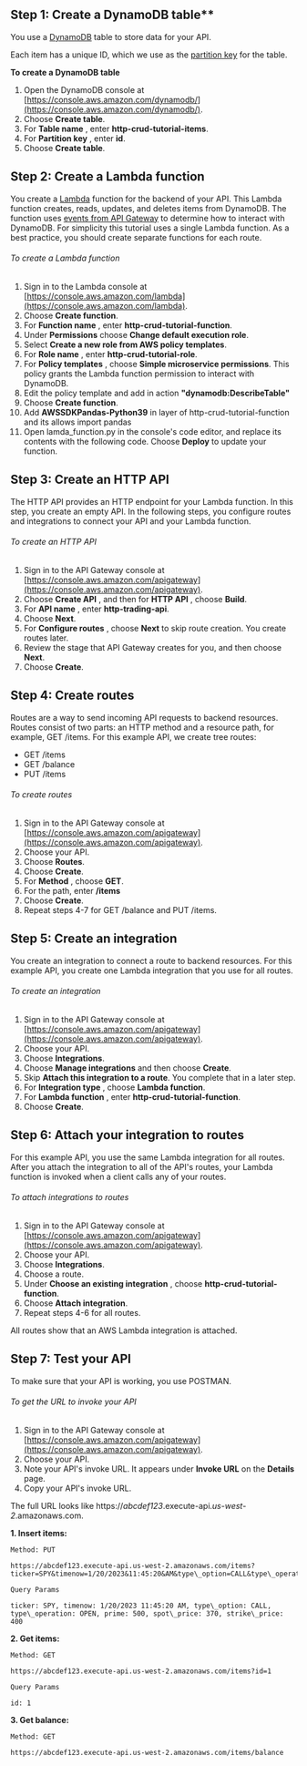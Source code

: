 ## Step 1: Create a DynamoDB table**

You use a [DynamoDB](https://docs.aws.amazon.com/amazondynamodb/latest/developerguide/Introduction.html) table to store data for your API.

Each item has a unique ID, which we use as the [partition key](https://docs.aws.amazon.com/amazondynamodb/latest/developerguide/HowItWorks.CoreComponents.html#HowItWorks.CoreComponents.PrimaryKey) for the table.

**To create a DynamoDB table**

1. Open the DynamoDB console at [https://console.aws.amazon.com/dynamodb/](https://console.aws.amazon.com/dynamodb/).
2. Choose  **Create table**.
3. For  **Table name** , enter  **http-crud-tutorial-items**.
4. For  **Partition key** , enter  **id**.
5. Choose  **Create table**.

## Step 2: Create a Lambda function

You create a [Lambda](https://docs.aws.amazon.com/lambda/latest/dg/welcome.html) function for the backend of your API. This Lambda function creates, reads, updates, and deletes items from DynamoDB. The function uses [events from API Gateway](https://docs.aws.amazon.com/apigateway/latest/developerguide/http-api-develop-integrations-lambda.html#http-api-develop-integrations-lambda.proxy-format) to determine how to interact with DynamoDB. For simplicity this tutorial uses a single Lambda function. As a best practice, you should create separate functions for each route.

###### To create a Lambda function

1. Sign in to the Lambda console at [https://console.aws.amazon.com/lambda](https://console.aws.amazon.com/lambda).
2. Choose  **Create function**.
3. For  **Function name** , enter  **http-crud-tutorial-function**.
4. Under  **Permissions**  choose  **Change default execution role**.
5. Select  **Create a new role from AWS policy templates**.
6. For  **Role name** , enter  **http-crud-tutorial-role**.
7. For  **Policy templates** , choose  **Simple microservice permissions**. This policy grants the Lambda function permission to interact with DynamoDB.
8. Edit the policy template and add in action **"dynamodb:DescribeTable"**
9. Choose  **Create function**.
10. Add **AWSSDKPandas-Python39** in layer of http-crud-tutorial-function and its allows import pandas
11. Open lamda\_function.py in the console's code editor, and replace its contents with the following code. Choose  **Deploy**  to update your function.


## Step 3: Create an HTTP API

The HTTP API provides an HTTP endpoint for your Lambda function. In this step, you create an empty API. In the following steps, you configure routes and integrations to connect your API and your Lambda function.

###### To create an HTTP API

1. Sign in to the API Gateway console at [https://console.aws.amazon.com/apigateway](https://console.aws.amazon.com/apigateway).
2. Choose  **Create API** , and then for  **HTTP API** , choose  **Build**.
3. For  **API name** , enter  **http-trading-api**.
4. Choose  **Next**.
5. For  **Configure routes** , choose  **Next**  to skip route creation. You create routes later.
6. Review the stage that API Gateway creates for you, and then choose  **Next**.
7. Choose  **Create**.

## Step 4: Create routes

Routes are a way to send incoming API requests to backend resources. Routes consist of two parts: an HTTP method and a resource path, for example, GET /items. For this example API, we create tree routes:

- GET /items
- GET /balance
- PUT /ítems

###### To create routes

1. Sign in to the API Gateway console at [https://console.aws.amazon.com/apigateway](https://console.aws.amazon.com/apigateway).
2. Choose your API.
3. Choose  **Routes**.
4. Choose  **Create**.
5. For  **Method** , choose  **GET**.
6. For the path, enter  **/items**
7. Choose  **Create**.
8. Repeat steps 4-7 for GET /balance and PUT /items.

## Step 5: Create an integration

You create an integration to connect a route to backend resources. For this example API, you create one Lambda integration that you use for all routes.

###### To create an integration

1. Sign in to the API Gateway console at [https://console.aws.amazon.com/apigateway](https://console.aws.amazon.com/apigateway).
2. Choose your API.
3. Choose  **Integrations**.
4. Choose  **Manage integrations**  and then choose  **Create**.
5. Skip  **Attach this integration to a route**. You complete that in a later step.
6. For  **Integration type** , choose  **Lambda function**.
7. For  **Lambda function** , enter  **http-crud-tutorial-function**.
8. Choose  **Create**.

## Step 6: Attach your integration to routes

For this example API, you use the same Lambda integration for all routes. After you attach the integration to all of the API's routes, your Lambda function is invoked when a client calls any of your routes.

###### To attach integrations to routes

1. Sign in to the API Gateway console at [https://console.aws.amazon.com/apigateway](https://console.aws.amazon.com/apigateway).
2. Choose your API.
3. Choose  **Integrations**.
4. Choose a route.
5. Under  **Choose an existing integration** , choose  **http-crud-tutorial-function**.
6. Choose  **Attach integration**.
7. Repeat steps 4-6 for all routes.

All routes show that an AWS Lambda integration is attached.

## Step 7: Test your API

To make sure that your API is working, you use POSTMAN.

###### To get the URL to invoke your API

1. Sign in to the API Gateway console at [https://console.aws.amazon.com/apigateway](https://console.aws.amazon.com/apigateway).
2. Choose your API.
3. Note your API's invoke URL. It appears under  **Invoke URL**  on the  **Details**  page.
4. Copy your API's invoke URL.

The full URL looks like https://_abcdef123_.execute-api._us-west-2_.amazonaws.com.

 **1. Insert items:**

    Method: PUT

    https://abcdef123.execute-api.us-west-2.amazonaws.com/items?ticker=SPY&timenow=1/20/2023&11:45:20&AM&type\_option=CALL&type\_operation=OPEN&prime=500&spot\_price=370&strike\_price=400

    Query Params

    ticker: SPY, timenow: 1/20/2023 11:45:20 AM, type\_option: CALL, type\_operation: OPEN, prime: 500, spot\_price: 370, strike\_price: 400

 **2. Get items:**

    Method: GET

    https://abcdef123.execute-api.us-west-2.amazonaws.com/items?id=1

    Query Params

    id: 1

 **3. Get balance:**

    Method: GET

    https://abcdef123.execute-api.us-west-2.amazonaws.com/items/balance
